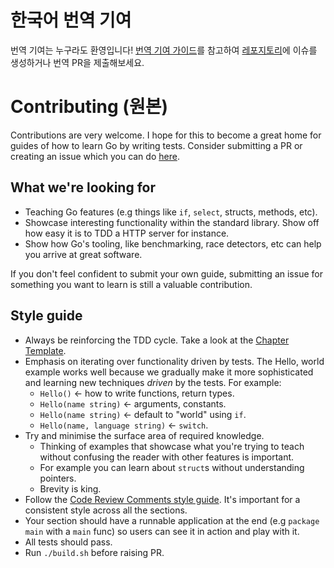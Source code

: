 # 한국어 번역 기여
번역 기여는 누구라도 환영입니다! [번역 기여 가이드](https://github.com/Gunforge/learn-go-with-tests-ko/wiki/%EB%B2%88%EC%97%AD-%EA%B8%B0%EC%97%AC-%EA%B0%80%EC%9D%B4%EB%93%9C)를 참고하여 [레포지토리](https://github.com/Gunforge/learn-go-with-tests-ko)에 이슈를 생성하거나 번역 PR을 제출해보세요.

# Contributing (원본)

Contributions are very welcome. I hope for this to become a great home for guides of how to learn Go by writing tests. Consider submitting a PR or creating an issue which you can do [here](https://github.com/quii/learn-go-with-tests).

## What we're looking for

* Teaching Go features \(e.g things like `if`, `select`, structs, methods, etc\).
* Showcase interesting functionality within the standard library. Show off how easy it is to TDD a HTTP server for instance.
* Show how Go's tooling, like benchmarking, race detectors, etc can help you arrive at great software.

If you don't feel confident to submit your own guide, submitting an issue for something you want to learn is still a valuable contribution.

## Style guide

* Always be reinforcing the TDD cycle. Take a look at the [Chapter Template](template.md).
* Emphasis on iterating over functionality driven by tests. The Hello, world example works well because we gradually make it more sophisticated and learning new techniques _driven_ by the tests. For example:
  * `Hello()` &lt;- how to write functions, return types.
  * `Hello(name string)` &lt;- arguments, constants.
  * `Hello(name string)` &lt;- default to "world" using `if`.
  * `Hello(name, language string)` &lt;- `switch`.
* Try and minimise the surface area of required knowledge.
  * Thinking of examples that showcase what you're trying to teach without confusing the reader with other features is important.
  * For example you can learn about `struct`s without understanding pointers.
  * Brevity is king.
* Follow the [Code Review Comments style guide](https://github.com/golang/go/wiki/CodeReviewComments). It's important for a consistent style across all the sections.
* Your section should have a runnable application at the end \(e.g `package main` with a `main` func\) so users can see it in action and play with it.
* All tests should pass.
* Run `./build.sh` before raising PR.
